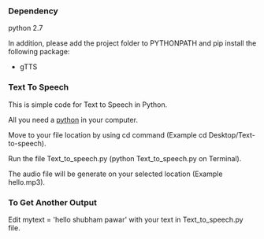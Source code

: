### Dependency
python 2.7

In addition, please add the project folder to PYTHONPATH and pip install the following package:
- gTTS

### Text To Speech

This is simple code for Text to Speech in Python.

All you need a [python](https://www.python.org/downloads/) in your computer.

Move to your file location by using cd command (Example cd Desktop/Text-to-speech).

Run the file Text_to_speech.py (python Text_to_speech.py on Terminal).

The audio file will be generate on your selected location (Example hello.mp3).

### To Get Another Output

Edit mytext = 'hello shubham pawar' with your text in Text_to_speech.py file.
